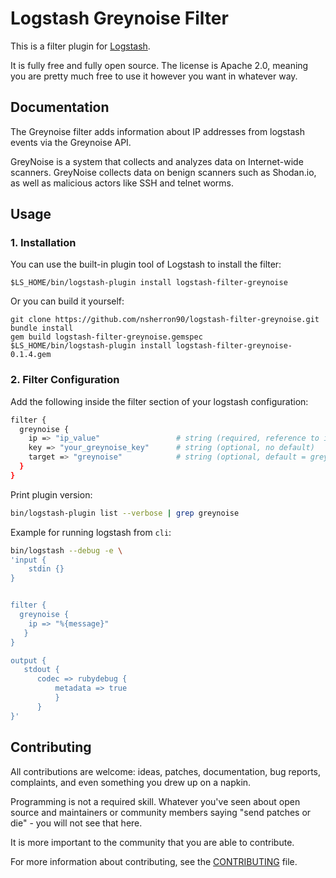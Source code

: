 # Logstash Greynoise Filter 
This is a filter plugin for [Logstash](https://github.com/elastic/logstash).

It is fully free and fully open source. The license is Apache 2.0, meaning you are pretty much free to use it however you want in whatever way.

## Documentation

The Greynoise filter adds information about IP addresses from logstash events via the Greynoise API.

GreyNoise is a system that collects and analyzes data on Internet-wide scanners.
GreyNoise collects data on benign scanners such as Shodan.io, as well as malicious actors like SSH and telnet worms.

## Usage
### 1. Installation
You can use the built-in plugin tool of Logstash to install the filter:
```
$LS_HOME/bin/logstash-plugin install logstash-filter-greynoise
```

Or you can build it yourself:
```
git clone https://github.com/nsherron90/logstash-filter-greynoise.git
bundle install
gem build logstash-filter-greynoise.gemspec
$LS_HOME/bin/logstash-plugin install logstash-filter-greynoise-0.1.4.gem
```

### 2. Filter Configuration
Add the following inside the filter section of your logstash configuration:

```sh
filter {
  greynoise {
    ip => "ip_value"                 # string (required, reference to ip address field)
    key => "your_greynoise_key"      # string (optional, no default)
    target => "greynoise"            # string (optional, default = greynoise)
  }
}
```

Print plugin version:

``` bash
bin/logstash-plugin list --verbose | grep greynoise
```

Example for running logstash from `cli`:

``` bash
bin/logstash --debug -e \
'input {
    stdin {}
}


filter {
  greynoise {
    ip => "%{message}"
   }
}

output {
   stdout {
      codec => rubydebug {
          metadata => true
          }
      }
}'
```



## Contributing

All contributions are welcome: ideas, patches, documentation, bug reports, complaints, and even something you drew up on a napkin.

Programming is not a required skill. Whatever you've seen about open source and maintainers or community members  saying "send patches or die" - you will not see that here.

It is more important to the community that you are able to contribute.

For more information about contributing, see the [CONTRIBUTING](https://github.com/elasticsearch/logstash/blob/master/CONTRIBUTING.md) file.
